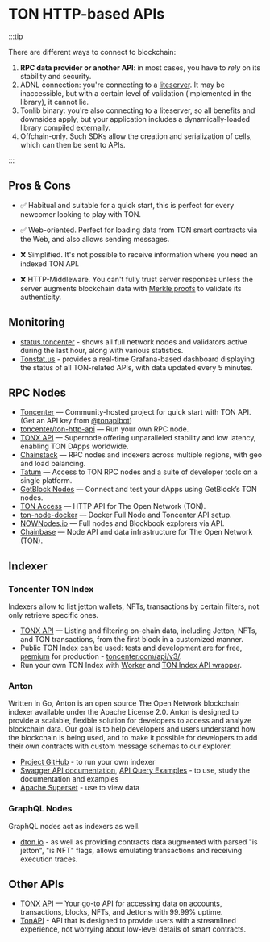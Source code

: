 # TON HTTP-based APIs

:::tip

There are different ways to connect to blockchain:
1. **RPC data provider or another API**: in most cases, you have to *rely* on its stability and security.
2. ADNL connection: you're connecting to a [liteserver](/v3/guidelines/nodes/running-nodes/liteserver-node). It may be inaccessible, but with a certain level of validation (implemented in the library), it cannot lie.
3. Tonlib binary: you're also connecting to a liteserver, so all benefits and downsides apply, but your application includes a dynamically-loaded library compiled externally.
4. Offchain-only. Such SDKs allow the creation and serialization of cells, which can then be sent to APIs.

:::

## Pros & Cons

- ✅ Habitual and suitable for a quick start, this is perfect for every newcomer looking to play with TON.
- ✅ Web-oriented. Perfect for loading data from TON smart contracts via the Web, and also allows sending messages.

- ❌ Simplified. It's not possible to receive information where you need an indexed TON API.
- ❌ HTTP-Middleware.  You can't fully trust server responses unless the server augments blockchain data with [Merkle proofs](/v3/documentation/data-formats/tlb/proofs) to validate its authenticity.

## Monitoring

* [status.toncenter](https://status.toncenter.com/) - shows all full network nodes and validators active during the last hour, along with various statistics.
* [Tonstat.us](https://tonstat.us/) - provides a real-time Grafana-based dashboard displaying the status of all TON-related APIs, with data updated every 5 minutes.

## RPC Nodes

- [Toncenter](https://toncenter.com/api/v2/) — Community-hosted project for quick start with TON API. (Get an API key from [@tonapibot](https://t.me/tonapibot))
- [toncenter/ton-http-api](https://github.com/toncenter/ton-http-api) — Run your own RPC node.
- [TONX API](https://docs.tonxapi.com/reference/direct-apis) — Supernode offering unparalleled stability and low latency, enabling TON DApps worldwide.
- [Chainstack](https://chainstack.com/build-better-with-ton/) — RPC nodes and indexers across multiple regions, with geo and load balancing.
- [Tatum](https://docs.tatum.io/reference/rpc-ton) — Access to TON RPC nodes and a suite of developer tools on a single platform.
- [GetBlock Nodes](https://getblock.io/nodes/ton/) — Connect and test your dApps using GetBlock’s TON nodes.
- [TON Access](https://www.orbs.com/ton-access/) — HTTP API for The Open Network (TON).
- [ton-node-docker](https://github.com/fmira21/ton-node-docker) — Docker Full Node and Toncenter API setup.
- [NOWNodes.io](https://nownodes.io/nodes) — Full nodes and Blockbook explorers via API.
- [Chainbase](https://chainbase.com/chainNetwork/TON) — Node API and data infrastructure for The Open Network (TON).

## Indexer

### Toncenter TON Index

Indexers allow to list jetton wallets, NFTs, transactions by certain filters, not only retrieve specific ones.

- [TONX API](https://docs.tonxapi.com/reference/indexer-apis) — Listing and filtering on-chain data, including Jetton, NFTs, and TON transactions, from the first block in a customized manner.
- Public TON Index can be used: tests and development are for free, [premium](https://t.me/tonapibot) for production - [toncenter.com/api/v3/](https://toncenter.com/api/v3/).
- Run your own TON Index with [Worker](https://github.com/toncenter/ton-index-worker/tree/36134e7376986c5517ee65e6a1ddd54b1c76cdba) and [TON Index API wrapper](https://github.com/toncenter/ton-indexer).

### Anton

Written in Go, Anton is an open source The Open Network blockchain indexer available under the Apache License 2.0. Anton is designed to provide a scalable, flexible solution for developers to access and analyze blockchain data. Our goal is to help developers and users understand how the blockchain is being used, and to make it possible for developers to add their own contracts with custom message schemas to our explorer.

* [Project GitHub](https://github.com/tonindexer/anton) - to run your own indexer
* [Swagger API documentation](https://github.com/tonindexer/anton), [API Query Examples](https://github.com/tonindexer/anton/blob/main/docs/API.md) - to use, study the documentation and examples
* [Apache Superset](https://github.com/tonindexer/anton) - use to view data

### GraphQL Nodes

GraphQL nodes act as indexers as well.

* [dton.io](https://dton.io/graphql) - as well as providing contracts data augmented with parsed "is jetton", "is NFT" flags, allows emulating transactions and receiving execution traces.

## Other APIs

* [TONX API](https://docs.tonxapi.com/reference/build-your-first-dapp) — Your go-to API for accessing data on accounts, transactions, blocks, NFTs, and Jettons with 99.99% uptime.
* [TonAPI](https://docs.tonconsole.com/tonapi) - API that is designed to provide users with a streamlined experience, not worrying about low-level details of smart contracts.
